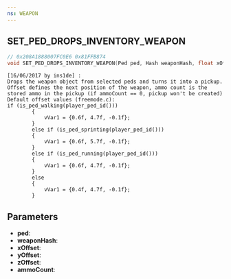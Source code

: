 ```yaml
---
ns: WEAPON
---
```

## SET_PED_DROPS_INVENTORY_WEAPON

```c
// 0x208A1888007FC0E6 0x81FFB874
void SET_PED_DROPS_INVENTORY_WEAPON(Ped ped, Hash weaponHash, float xOffset, float yOffset, float zOffset, int ammoCount);
```

```
[16/06/2017 by ins1de] :  
Drops the weapon object from selected peds and turns it into a pickup.  
Offset defines the next position of the weapon, ammo count is the stored ammo in the pickup (if ammoCount == 0, pickup won't be created)  
Default offset values (freemode.c):  
if (is_ped_walking(player_ped_id()))  
        {  
            vVar1 = {0.6f, 4.7f, -0.1f};  
        }  
        else if (is_ped_sprinting(player_ped_id()))  
        {  
            vVar1 = {0.6f, 5.7f, -0.1f};  
        }  
        else if (is_ped_running(player_ped_id()))  
        {  
            vVar1 = {0.6f, 4.7f, -0.1f};  
        }  
        else  
        {  
            vVar1 = {0.4f, 4.7f, -0.1f};  
        }  
```

## Parameters
* **ped**: 
* **weaponHash**: 
* **xOffset**: 
* **yOffset**: 
* **zOffset**: 
* **ammoCount**: 

